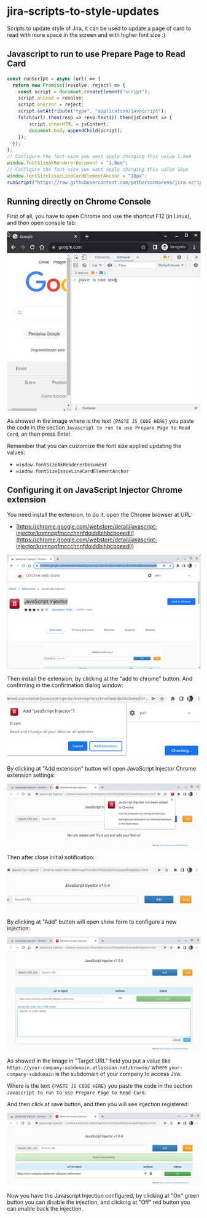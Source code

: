 # jira-scripts-to-style-updates
Scripts to update style of Jira, it can be used to update a page of card to read with more space in the screen and with higher font size :)


## Javascript to run to use Prepare Page to Read Card

```javascript
const runScript = async (url) => {
  return new Promise((resolve, reject) => {
    const script = document.createElement("script");
    script.onload = resolve;
    script.onerror = reject;
    script.setAttribute("type", "application/javascript");
    fetch(url).then(resp => resp.text()).then(jsContent => {
        script.innerHTML = jsContent;
        document.body.appendChild(script);
    });
  });
};
// Configure the font-size you want apply changing this value 1.8em
window.fontSizeAkRendererDocument = "1.8em";
// Configure the font-size you want apply changing this value 18px
window.fontSizeIssueLineCardElementAnchor = "18px";
runScript("https://raw.githubusercontent.com/pethersonmoreno/jira-scripts-to-style-updates/main/prepare-page-to-read-card.js")
```

## Running directly on Chrome Console

First of all, you have to open Chrome and use the shortcut F12 (in Linux), and then open console tab:

![Image of Chrome with open console tab](images/chrome-open-console-tab.png)

As showed in the image where is the text `{PASTE JS CODE HERE}` you paste the code in the section `Javascript to run to use Prepare Page to Read Card`, an then press Enter.

Remember that you can customize the font size applied updating the values:

 - `window.fontSizeAkRendererDocument`
 - `window.fontSizeIssueLineCardElementAnchor`

## Configuring it on JavaScript Injector Chrome extension

You need install the extension, to do it, open the Chrome browser at URL:

 - [https://chrome.google.com/webstore/detail/javascript-injector/knmnopfmccchnnfdoiddbihbcboeedll](https://chrome.google.com/webstore/detail/javascript-injector/knmnopfmccchnnfdoiddbihbcboeedll)

![Image of JavaScript Injector Chrome extension page](images/chrome-javascript-injector-extension-page.png)

Then install the extension, by clicking at the "add to chrome" button. And confirming in the confirmation dialog window:

![Image of JavaScript Injector Chrome extension page confirmation](images/chrome-javascript-injector-extension-page-confirmation.png)

By clicking at "Add extension" button will open JavaScript Injector Chrome extension settings:

![Image of JavaScript Injector Chrome extension settings initial after installed](images/chrome-javascript-injector-extension-settings-initial.png)

Then after close initial notification:

![Image of JavaScript Injector Chrome extension settings](images/chrome-javascript-injector-extension-settings.png)

By clicking at "Add" button will open show form to configure a new injection:

![Image of JavaScript Injector Chrome extension settings Add form](images/chrome-javascript-injector-extension-settings-add-form.png)

As showed in the image in "Target URL" field you put a value like `https://your-company-subdomain.atlassian.net/browse/` where `your-company-subdomain` is the subdomain of your company to access Jira.

Where is the text `{PASTE JS CODE HERE}` you paste the code in the section `Javascript to run to use Prepare Page to Read Card`.

And then click at save button, and then you will see injection registered:

![Image of JavaScript Injector Chrome extension settings after save injection](images/chrome-javascript-injector-extension-settings-saved-injection.png)

Now you have the Javascript Injection configured, by clicking at "On" green button you can disable the injection, and clicking at "Off" red button you can enable back the injection.
